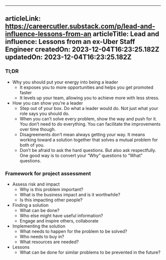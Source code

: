 -----------------------
articleLink: https://careercutler.substack.com/p/lead-and-influence-lessons-from-an
articleTitle: Lead and influence: Lessons from an ex-Uber Staff Engineer
createdOn: 2023-12-04T16:23:25.182Z
updatedOn: 2023-12-04T16:23:25.182Z
-----------------------

### Tl;DR
- Why you should put your energy into being a leader
  - It exposes you to more opportunities and helps you get promoted faster
  - It levels up your team, allowing you to achieve more with less stress.
- How you can show you’re a leader
  - Step out of your box. Do what a leader would do. Not just what your role says you should do.
  - When you can’t solve every problem, show the way and push for it. You don’t need to do everything. You can facilitate the improvements over time though.
  - Disagreements don’t mean always getting your way. It means working toward a solution together that solves a mutual problem for both of you.
  - Don’t be afraid to ask the hard questions. But also ask respectfully. One good way is to convert your “Why” questions to “What” questions.

### Framework for project assessment
- Assess risk and impact
  - Why is this problem important?
  - What is the business impact and is it worthwhile?
  - Is this impacting other people?
- Finding a solution
  - What can be done?
  - Who else might have useful information?
  - Engage and inspire others, collaborate
- Implementing the solution
  - What needs to happen for the problem to be solved?
  - Who needs to buy in?
  - What resources are needed?
- Lessons
  - What can be done for similar problems to be prevented in the future?